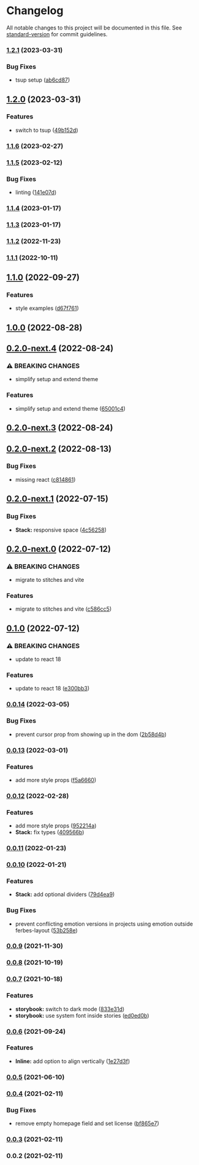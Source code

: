 # Changelog

All notable changes to this project will be documented in this file. See [standard-version](https://github.com/conventional-changelog/standard-version) for commit guidelines.

### [1.2.1](https://github.com/mortzmortz/ferbes-layout/compare/v1.2.0...v1.2.1) (2023-03-31)


### Bug Fixes

* tsup setup ([ab6cd87](https://github.com/mortzmortz/ferbes-layout/commit/ab6cd87ab7ee1cafa4a0a57360f55d452e25722a))

## [1.2.0](https://github.com/mortzmortz/ferbes-layout/compare/v1.1.6...v1.2.0) (2023-03-31)


### Features

* switch to tsup ([49b152d](https://github.com/mortzmortz/ferbes-layout/commit/49b152d4cfe87a9ed6491268777795b1c128e30d))

### [1.1.6](https://github.com/mortzmortz/ferbes-layout/compare/v1.1.5...v1.1.6) (2023-02-27)

### [1.1.5](https://github.com/mortzmortz/ferbes-layout/compare/v1.1.4...v1.1.5) (2023-02-12)


### Bug Fixes

* linting ([141e07d](https://github.com/mortzmortz/ferbes-layout/commit/141e07d9736738bed24ae4397ffd9af187b9d794))

### [1.1.4](https://github.com/mortzmortz/ferbes-layout/compare/v1.1.3...v1.1.4) (2023-01-17)

### [1.1.3](https://github.com/mortzmortz/ferbes-layout/compare/v1.1.2...v1.1.3) (2023-01-17)

### [1.1.2](https://github.com/mortzmortz/ferbes-layout/compare/v1.1.1...v1.1.2) (2022-11-23)

### [1.1.1](https://github.com/mortzmortz/ferbes-layout/compare/v1.1.0...v1.1.1) (2022-10-11)

## [1.1.0](https://github.com/mortzmortz/ferbes-layout/compare/v1.0.0...v1.1.0) (2022-09-27)


### Features

* style examples ([d67f761](https://github.com/mortzmortz/ferbes-layout/commit/d67f76188f6a51f1ef53ae60f45dbdc78ca93b54))

## [1.0.0](https://github.com/mortzmortz/ferbes-layout/compare/v0.2.0-next.4...v1.0.0) (2022-08-28)

## [0.2.0-next.4](https://github.com/mortzmortz/ferbes-layout/compare/v0.2.0-next.3...v0.2.0-next.4) (2022-08-24)


### ⚠ BREAKING CHANGES

* simplify setup and extend theme

### Features

* simplify setup and extend theme ([65001c4](https://github.com/mortzmortz/ferbes-layout/commit/65001c4e9df45815950a0b6a38e2ba35e043c43c))

## [0.2.0-next.3](https://github.com/mortzmortz/ferbes-layout/compare/v0.2.0-next.2...v0.2.0-next.3) (2022-08-24)

## [0.2.0-next.2](https://github.com/mortzmortz/ferbes-layout/compare/v0.2.0-next.1...v0.2.0-next.2) (2022-08-13)


### Bug Fixes

* missing react ([c814861](https://github.com/mortzmortz/ferbes-layout/commit/c814861dd9542886aef73f4f39ed85f69959492f))

## [0.2.0-next.1](https://github.com/mortzmortz/ferbes-layout/compare/v0.2.0-next.0...v0.2.0-next.1) (2022-07-15)


### Bug Fixes

* **Stack:** responsive space ([4c56258](https://github.com/mortzmortz/ferbes-layout/commit/4c5625822dbdb83c2c76ed1054c6923769b8eee0))

## [0.2.0-next.0](https://github.com/mortzmortz/ferbes-layout/compare/v0.1.0...v0.2.0-next.0) (2022-07-12)


### ⚠ BREAKING CHANGES

* migrate to stitches and vite

### Features

* migrate to stitches and vite ([c586cc5](https://github.com/mortzmortz/ferbes-layout/commit/c586cc530b85d20719a610b82257bbc6e94a0132))

## [0.1.0](https://github.com/mortzmortz/ferbes-layout/compare/v0.0.14...v0.1.0) (2022-07-12)


### ⚠ BREAKING CHANGES

* update to react 18

### Features

* update to react 18 ([e300bb3](https://github.com/mortzmortz/ferbes-layout/commit/e300bb3dafe091de6b5f036d7be2b6e2f3c1cc37))

### [0.0.14](https://github.com/mortzmortz/ferbes-layout/compare/v0.0.13...v0.0.14) (2022-03-05)


### Bug Fixes

* prevent cursor prop from showing up in the dom ([2b58d4b](https://github.com/mortzmortz/ferbes-layout/commit/2b58d4b4b5b86178c161a913743a8316f0a60fa3))

### [0.0.13](https://github.com/mortzmortz/ferbes-layout/compare/v0.0.12...v0.0.13) (2022-03-01)


### Features

* add more style props ([f5a6660](https://github.com/mortzmortz/ferbes-layout/commit/f5a6660ec9c5fef22e947f6ff93b7d92f09e411e))

### [0.0.12](https://github.com/mortzmortz/ferbes-layout/compare/v0.0.11...v0.0.12) (2022-02-28)


### Features

* add more style props ([952214a](https://github.com/mortzmortz/ferbes-layout/commit/952214a2ede368feef286b602c112b55748f9310))
* **Stack:** fix types ([409566b](https://github.com/mortzmortz/ferbes-layout/commit/409566bd6b987599c2d058c39b9f36b5162f58ae))

### [0.0.11](https://github.com/mortzmortz/ferbes-layout/compare/v0.0.10...v0.0.11) (2022-01-23)

### [0.0.10](https://github.com/mortzmortz/ferbes-layout/compare/v0.0.9...v0.0.10) (2022-01-21)


### Features

* **Stack:** add optional dividers ([79d4ea9](https://github.com/mortzmortz/ferbes-layout/commit/79d4ea9fce5d3b752660e3b75c890be2df3fe1a6))


### Bug Fixes

* prevent conflicting emotion versions in projects using emotion outside ferbes-layout ([53b258e](https://github.com/mortzmortz/ferbes-layout/commit/53b258eeaa8d315b611b8b87110d20a7c229f2e7))

### [0.0.9](https://github.com/mortzmortz/ferbes-layout/compare/v0.0.8...v0.0.9) (2021-11-30)

### [0.0.8](https://github.com/mortzmortz/ferbes-layout/compare/v0.0.7...v0.0.8) (2021-10-19)

### [0.0.7](https://github.com/mortzmortz/ferbes-layout/compare/v0.0.6...v0.0.7) (2021-10-18)


### Features

* **storybook:** switch to dark mode ([833e31d](https://github.com/mortzmortz/ferbes-layout/commit/833e31dca245ef297dc706e260a8c59ca8432dde))
* **storybook:** use system font inside stories ([ed0ed0b](https://github.com/mortzmortz/ferbes-layout/commit/ed0ed0b7f149cecefa5876f3d358eddfb1e847e8))

### [0.0.6](https://github.com/mortzmortz/ferbes-layout/compare/v0.0.5...v0.0.6) (2021-09-24)


### Features

* **Inline:** add option to align vertically ([1e27d3f](https://github.com/mortzmortz/ferbes-layout/commit/1e27d3f1afa00318926dceeed314149a12cfd0ab))

### [0.0.5](https://github.com/mortzmortz/ferbes-layout/compare/v0.0.4...v0.0.5) (2021-06-10)

### [0.0.4](https://github.com/mortzmortz/ferbes-layout/compare/v0.0.3...v0.0.4) (2021-02-11)


### Bug Fixes

* remove empty homepage field and set license ([bf865e7](https://github.com/mortzmortz/ferbes-layout/commit/bf865e7fd796321789a9efbce60c6b3a0f518548))

### [0.0.3](https://github.com/mortzmortz/ferbes-layout/compare/v0.0.2...v0.0.3) (2021-02-11)

### 0.0.2 (2021-02-11)
